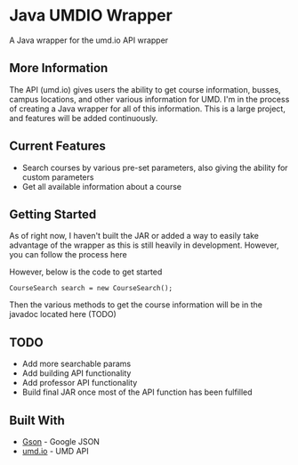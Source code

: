 # Java UMDIO Wrapper

A Java wrapper for the umd.io API wrapper

## More Information

The API (umd.io) gives users the ability to get course information, busses, campus locations, and other various information for UMD. I'm in the process of creating a Java wrapper for all of this information. This is a large project, and features will be added continuously.

## Current Features

* Search courses by various pre-set parameters, also giving the ability for custom parameters
* Get all available information about a course

## Getting Started

As of right now, I haven't built the JAR or added a way to easily take advantage of the wrapper as this is still heavily in development. However, you can follow the process here

However, below is the code to get started
```
CourseSearch search = new CourseSearch();
```

Then the various methods to get the course information will be in the javadoc located here (TODO)

## TODO

* Add more searchable params
* Add building API functionality
* Add professor API functionality
* Build final JAR once most of the API function has been fulfilled

## Built With

* [Gson](https://github.com/google/gson) - Google JSON 
* [umd.io](http://umd.io) - UMD API
